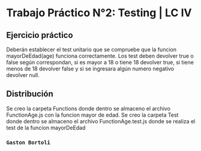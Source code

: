 # Trabajo Práctico N°2: Testing | LC IV

## Ejercicio práctico

Deberán establecer el test unitario que se compruebe que la funcion mayorDeEdad(age) funciona correctamente. Los test deben devolver true o false según correspondan, si es mayor a 18 o tiene 18 devolver true, si tiene menos de 18 devolver false y si se ingresara algún numero negativo devolver null. 

## Distribución

Se creo la carpeta Functions donde dentro se almaceno el archivo FunctionAge.js con la funcion mayor de edad.
Se creo la carpeta Test donde dentro se almaceno el archivo FunctionAge.test.js donde se realiza el test de la funcion mayorDeEdad

### `Gaston Bortoli`